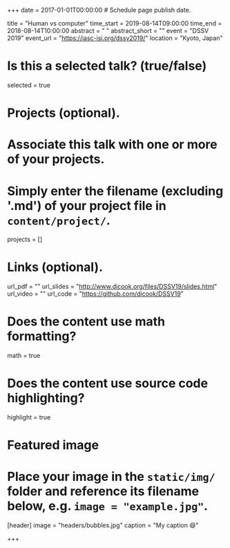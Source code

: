 +++
date = 2017-01-01T00:00:00  # Schedule page publish date.

title = "Human vs computer"
time_start = 2019-08-14T09:00:00
time_end = 2018-08-14T10:00:00
abstract = " "
abstract_short = ""
event = "DSSV 2019"
event_url = "https://iasc-isi.org/dssv2019/"
location = "Kyoto, Japan"

# Is this a selected talk? (true/false)
selected = true

# Projects (optional).
#   Associate this talk with one or more of your projects.
#   Simply enter the filename (excluding '.md') of your project file in `content/project/`.
projects = []

# Links (optional).
url_pdf = ""
url_slides = "http://www.dicook.org/files/DSSV19/slides.html"
url_video = ""
url_code = "https://github.com/dicook/DSSV19"

# Does the content use math formatting?
math = true

# Does the content use source code highlighting?
highlight = true

# Featured image
# Place your image in the `static/img/` folder and reference its filename below, e.g. `image = "example.jpg"`.
[header]
image = "headers/bubbles.jpg"
caption = "My caption :smile:"

+++

